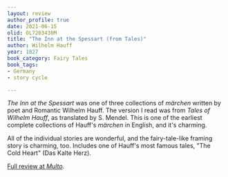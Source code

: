 ```yaml
---
layout: review
author_profile: true
date: 2021-06-15 
olid: OL7203430M
title: "The Inn at the Spessart (from Tales)"
author: Wilhelm Hauff
year: 1827
book_category: Fairy Tales 
book_tags:
- Germany
- story cycle

---
```


*The Inn at the Spessart* was one of three collections of *märchen* written by poet and Romantic Wilhelm Hauff.
The version I read was from *Tales of Wilhelm Hauff*, as translated by S. Mendel. 
This is one of the earliest complete collections of Hauff's *märchen* in English, and it's charming.

All of the individual stories are wonderful, and the fairy-tale-like framing story is charming, too. Includes one
of Hauff's most famous tales, "The Cold Heart" (Das Kalte Herz).


[Full review at *Multo*](https://multoghost.wordpress.com/2021/06/15/the-inn-at-the-spessart/).
